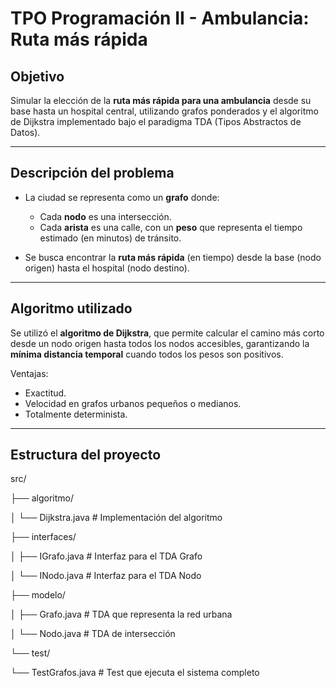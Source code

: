 # TPO Programación II - Ambulancia: Ruta más rápida

##  Objetivo

Simular la elección de la **ruta más rápida para una ambulancia** desde su base hasta un hospital central, utilizando grafos ponderados y el algoritmo de Dijkstra implementado bajo el paradigma TDA (Tipos Abstractos de Datos).

---

## Descripción del problema

- La ciudad se representa como un **grafo** donde:
  - Cada **nodo** es una intersección.
  - Cada **arista** es una calle, con un **peso** que representa el tiempo estimado (en minutos) de tránsito.

- Se busca encontrar la **ruta más rápida** (en tiempo) desde la base (nodo origen) hasta el hospital (nodo destino).

---

##  Algoritmo utilizado

Se utilizó el **algoritmo de Dijkstra**, que permite calcular el camino más corto desde un nodo origen hasta todos los nodos accesibles, garantizando la **mínima distancia temporal** cuando todos los pesos son positivos.

Ventajas:
- Exactitud.
- Velocidad en grafos urbanos pequeños o medianos.
- Totalmente determinista.

---

##  Estructura del proyecto
src/

├── algoritmo/

│ └── Dijkstra.java # Implementación del algoritmo

├── interfaces/

│ ├── IGrafo.java # Interfaz para el TDA Grafo

│ └── INodo.java # Interfaz para el TDA Nodo

├── modelo/

│ ├── Grafo.java # TDA que representa la red urbana

│ └── Nodo.java # TDA de intersección

└── test/

└── TestGrafos.java # Test que ejecuta el sistema completo

